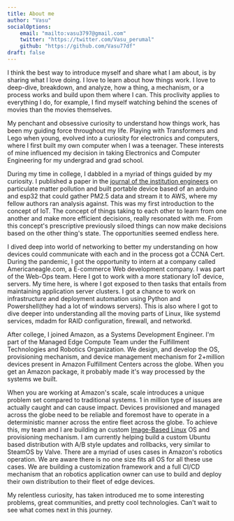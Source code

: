 ```yaml
---
title: About me
author: "Vasu"
socialOptions:
    email: "mailto:vasu3797@gmail.com"
    twitter: "https://twitter.com/Vasu_perumal"
    github: "https://github.com/Vasu77df"
draft: false
---
```


I think the best way to introduce myself and share what I am about, is by sharing what I love doing. I love to learn about how things work. I love to deep-dive, breakdown, and analyze, how a thing, a mechanism, or a process works and build upon them where I can. This proclivity applies to everything I do, for example, I find myself watching behind the scenes of movies than the movies themselves.

My penchant and obsessive curiosity to understand how things work, has been my guiding force throughout my life. Playing with Transformers and Lego when young, evolved into a curiosity for electronics and computers, where I first built my own computer when I  was a teenager.  These interests of mine influenced my decision in taking Electronics and Computer Engineering for my undergrad and grad school.

During my time in college, I dabbled in a myriad of things guided by my curiosity. I published a paper in the [journal of the institution engineers](https://link.springer.com/article/10.1007/s40030-020-00446-4#citeas)  on particulate matter pollution and built portable device based of an arduino and esp32 that could gather PM2.5 data and stream it to AWS, where my fellow authors ran analysis against. This was my first introduction to the concept of IoT. The concept of things taking to each other to learn from one another and make more efficient decisions, really resonated with me. From this concept's prescriptive previously siloed things can now make decisions based on the other thing's state. The opportunities seemed endless here. 

I dived deep into world of networking to better my understanding on how devices could communicate with each and in the process got a CCNA Cert. During the pandemic, I got the opportunity to intern at a company called Americaneagle.com, a E-commerce Web development company. I was part of the Web-Ops team. Here I got to work with a more stationary IoT device, servers. My time here, is where I got exposed to then tasks that entails from maintaining application server clusters. I got a chance to work on infrastructure and deployment automation using Python and Powershell(they had a lot of windows servers). This is also where I got to dive deeper into understanding all the moving parts of Linux, like systemd services, mdadm for RAID configuration, firewall, and networkd.

After college, I joined Amazon, as a Systems Development Engineer. I'm part of the Managed Edge Compute Team under the Fulfillment Technologies and Robotics Organization. We design, and develop the OS, provisioning mechanism, and device management mechanism for 2+million devices present in Amazon Fulfillment Centers across the globe. When you get an Amazon package, it probably made it's way processed by the systems we built. 

When you are working at Amazon's scale, scale introduces a unique problem set compared to traditional systems. 1 in million type of issues are actually caught and can cause impact. Devices provisioned and managed across the globe need to be reliable and foremost have to operate in a deterministic manner across the entire fleet across the globe. To achieve this, my team and I are building an custom [Image-Based Linux](https://github.com/castrojo/awesome-immutable) OS and provisioning mechanism. I am currently helping build a custom Ubuntu based distribution with A/B style updates and rollbacks, very similar to SteamOS by Valve. There are a myriad of uses cases in Amazon's robotics operation. We are aware there is no one size fits all OS for all these use cases. We are building a customization framework and a full CI/CD mechanism that an robotics application owner can use to build and deploy their own distribution to their fleet of edge devices.

My relentless curiosity, has taken introduced me to some interesting problems, great communities, and pretty cool technologies. Can't wait to see what comes next in this journey.
